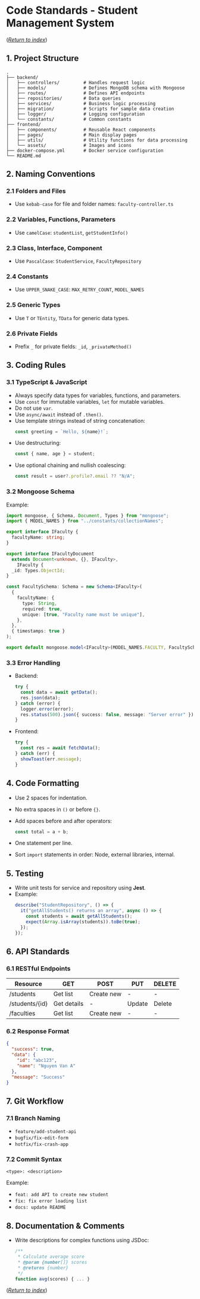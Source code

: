 # Code Standards - Student Management System

([_Return to index_](index.md))

## 1. Project Structure

```
.
├── backend/
│   ├── controllers/         # Handles request logic
│   ├── models/              # Defines MongoDB schema with Mongoose
│   ├── routes/              # Defines API endpoints
│   ├── repositories/        # Data queries
│   ├── services/            # Business logic processing
│   ├── migration/           # Scripts for sample data creation
│   ├── logger/              # Logging configuration
│   └── constants/           # Common constants
├── frontend/
│   ├── components/          # Reusable React components
│   ├── pages/               # Main display pages
│   ├── utils/               # Utility functions for data processing
│   └── assets/              # Images and icons
├── docker-compose.yml       # Docker service configuration
└── README.md
```

## 2. Naming Conventions

### 2.1 Folders and Files

- Use `kebab-case` for file and folder names: `faculty-controller.ts`

### 2.2 Variables, Functions, Parameters

- Use `camelCase`: `studentList`, `getStudentInfo()`

### 2.3 Class, Interface, Component

- Use `PascalCase`: `StudentService`, `FacultyRepository`

### 2.4 Constants

- Use `UPPER_SNAKE_CASE`: `MAX_RETRY_COUNT`, `MODEL_NAMES`

### 2.5 Generic Types

- Use `T` or `TEntity`, `TData` for generic data types.

### 2.6 Private Fields

- Prefix `_` for private fields: `_id`, `_privateMethod()`

## 3. Coding Rules

### 3.1 TypeScript & JavaScript

- Always specify data types for variables, functions, and parameters.
- Use `const` for immutable variables, `let` for mutable variables.
- Do not use `var`.
- Use `async/await` instead of `.then()`.
- Use template strings instead of string concatenation:
  ```ts
  const greeting = `Hello, ${name}!`;
  ```
- Use destructuring:
  ```ts
  const { name, age } = student;
  ```
- Use optional chaining and nullish coalescing:
  ```ts
  const result = user?.profile?.email ?? "N/A";
  ```

### 3.2 Mongoose Schema

Example:

```ts
import mongoose, { Schema, Document, Types } from "mongoose";
import { MODEL_NAMES } from "../constants/collectionNames";

export interface IFaculty {
  facultyName: string;
}

export interface IFacultyDocument
  extends Document<unknown, {}, IFaculty>,
    IFaculty {
  _id: Types.ObjectId;
}

const FacultySchema: Schema = new Schema<IFaculty>(
  {
    facultyName: {
      type: String,
      required: true,
      unique: [true, "Faculty name must be unique"],
    },
  },
  { timestamps: true }
);

export default mongoose.model<IFaculty>(MODEL_NAMES.FACULTY, FacultySchema);
```

### 3.3 Error Handling

- Backend:

  ```ts
  try {
    const data = await getData();
    res.json(data);
  } catch (error) {
    logger.error(error);
    res.status(500).json({ success: false, message: "Server error" });
  }
  ```

- Frontend:
  ```js
  try {
    const res = await fetchData();
  } catch (err) {
    showToast(err.message);
  }
  ```

## 4. Code Formatting

- Use 2 spaces for indentation.
- No extra spaces in `()` or before `{}`.
- Add spaces before and after operators:

  ```ts
  const total = a + b;
  ```

- One statement per line.
- Sort `import` statements in order: Node, external libraries, internal.

## 5. Testing

- Write unit tests for service and repository using **Jest**.
- Example:
  ```ts
  describe("StudentRepository", () => {
    it("getAllStudents() returns an array", async () => {
      const students = await getAllStudents();
      expect(Array.isArray(students)).toBe(true);
    });
  });
  ```

## 6. API Standards

### 6.1 RESTful Endpoints

| Resource       | GET         | POST       | PUT    | DELETE |
| -------------- | ----------- | ---------- | ------ | ------ |
| /students      | Get list    | Create new | -      | -      |
| /students/{id} | Get details | -          | Update | Delete |
| /faculties     | Get list    | Create new | -      | -      |

### 6.2 Response Format

```json
{
  "success": true,
  "data": {
    "id": "abc123",
    "name": "Nguyen Van A"
  },
  "message": "Success"
}
```

## 7. Git Workflow

### 7.1 Branch Naming

- `feature/add-student-api`
- `bugfix/fix-edit-form`
- `hotfix/fix-crash-app`

### 7.2 Commit Syntax

```
<type>: <description>
```

Example:

- `feat: add API to create new student`
- `fix: fix error loading list`
- `docs: update README`

## 8. Documentation & Comments

- Write descriptions for complex functions using JSDoc:
  ```ts
  /**
   * Calculate average score
   * @param {number[]} scores
   * @returns {number}
   */
  function avg(scores) { ... }
  ```

([_Return to index_](index.md))
